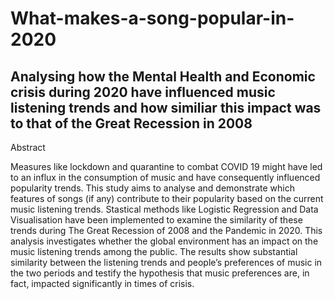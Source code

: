# What-makes-a-song-popular-in-2020
Analysing how the Mental Health and Economic crisis during 2020 have influenced music listening trends and how similiar this impact was to that of the Great Recession in 2008
-------------------------------------------------------------------------------------------------------------------------------------------------------------------
Abstract

Measures like lockdown and quarantine to combat COVID 19 might have led to an influx in the consumption
of music and have consequently influenced popularity trends. This study aims to analyse and demonstrate
which features of songs (if any) contribute to their popularity based on the current music listening trends.
Stastical methods like Logistic Regression and Data Visualisation have been implemented to examine the
similarity of these trends during The Great Recession of 2008 and the Pandemic in 2020. This analysis
investigates whether the global environment has an impact on the music listening trends among the public.
The results show substantial similarity between the listening trends and people’s preferences of music in the
two periods and testify the hypothesis that music preferences are, in fact, impacted significantly in times of
crisis.

